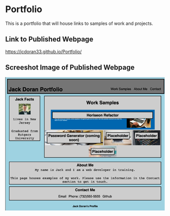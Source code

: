 # Portfolio 

This is a portfolio that will house links to samples of work and projects.

## Link to Published Webpage

https://jcdoran33.github.io/Portfolio/

## Screeshot Image of Published Webpage

![alt text](screenshot.png)